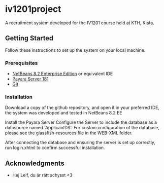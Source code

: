 # iv1201project

A recruitment system developed for the IV1201 course held at KTH, Kista.

## Getting Started
Follow these instructions to set up the system on your local machine.

### Prerequisites
* [NetBeans 8.2 Enterprise Edition](https://netbeans.org/downloads/) or equivalent IDE
* [Payara Server 181](https://www.payara.fish/downloads)
* [Git](https://git-scm.com/downloads)




### Installation
Download a copy of the github repository, and open it in your preferred IDE,
the system was developed and tested in NetBeans 8.2 EE

Install the Payara Server
Configure the Server to include the database as a datasource named 'ApplicantDS'.
For custom configuration of the database, please see the glassfish-resources file 
in the WEB-XML folder.

After connecting the database and ensuring the server is set up correctly, 
run login.xhtml to confirm successful installation.

## Acknowledgments
* Hej Leif, du är rätt schysst <3

